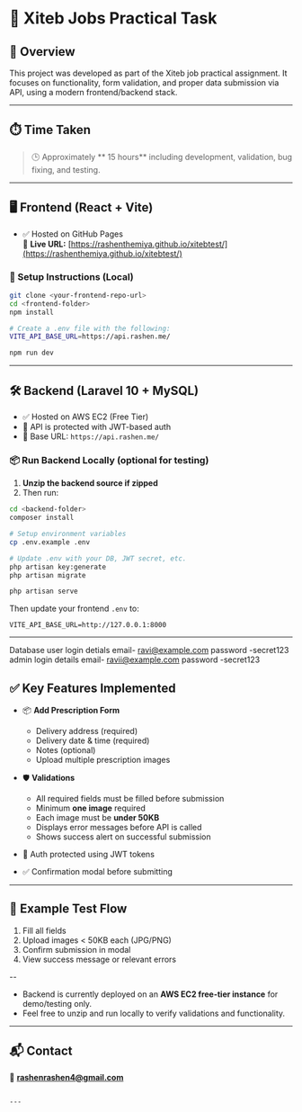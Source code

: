 # 🚀 Xiteb Jobs Practical Task

## 📄 Overview
This project was developed as part of the Xiteb job practical assignment. It focuses on functionality, form validation, and proper data submission via API, using a modern frontend/backend stack.

---

## ⏱️ Time Taken
> 🕒 Approximately ** 15 hours** including development, validation, bug fixing, and testing.

---

## 🖥️ Frontend (React + Vite)

- ✅ Hosted on GitHub Pages  
  🔗 **Live URL:** [https://rashenthemiya.github.io/xitebtest/](https://rashenthemiya.github.io/xitebtest/)

### 🔧 Setup Instructions (Local)

```bash
git clone <your-frontend-repo-url>
cd <frontend-folder>
npm install

# Create a .env file with the following:
VITE_API_BASE_URL=https://api.rashen.me/

npm run dev
````

---

## 🛠️ Backend (Laravel 10 + MySQL)

* ✅ Hosted on AWS EC2 (Free Tier)
* 🔐 API is protected with JWT-based auth
* 🔗 Base URL: `https://api.rashen.me/`

### 📦 Run Backend Locally (optional for testing)

1. **Unzip the backend source if zipped**
2. Then run:

```bash
cd <backend-folder>
composer install

# Setup environment variables
cp .env.example .env

# Update .env with your DB, JWT secret, etc.
php artisan key:generate
php artisan migrate

php artisan serve
```

Then update your frontend `.env` to:

```env
VITE_API_BASE_URL=http://127.0.0.1:8000
```

---
Database
user login detials
email- ravi@example.com  password -secret123
admin login details
email- ravii@example.com  password -secret123

## ✅ Key Features Implemented

* 📦 **Add Prescription Form**

  * Delivery address (required)
  * Delivery date & time (required)
  * Notes (optional)
  * Upload multiple prescription images

* 🛡️ **Validations**

  * All required fields must be filled before submission
  * Minimum **one image** required
  * Each image must be **under 50KB**
  * Displays error messages before API is called
  * Shows success alert on successful submission

* 🔐 Auth protected using JWT tokens

* ✅ Confirmation modal before submitting

---

## 🔁 Example Test Flow

1. Fill all fields
2. Upload images < 50KB each (JPG/PNG)
3. Confirm submission in modal
4. View success message or relevant errors

--

* Backend is currently deployed on an **AWS EC2 free-tier instance** for demo/testing only.
* Feel free to unzip and run locally to verify validations and functionality.

---

## 📬 Contact


📧 **[rashenrashen4@gmail.com](mailto:rashenrashen4@gmail.com)**

```

---


